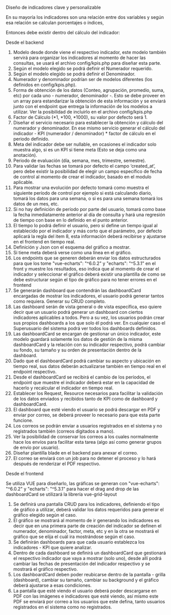 Diseño de indicadores clave y personalizable

En su mayoría los indicadores son una relación entre dos variables y según esa relación se calculan porcentajes o índices,

Entonces debe existir dentro del cálculo del indicador:

Desde el backend

1. Modelo desde donde viene el respectivo indicador, este modelo también servirá para organizar los indicadores al momento de hacer las consultas, se usará el archivo config/kpis.php para diseñar esta parte.  
2. Según el modelo elegido se podrá definir el Numerador requerido.  
3. Según el modelo elegido se podrá definir el Denominador.  
4. Numerador y denominador podrían ser de modelos diferentes (los definidos en config/kpis.php).  
5. Forma de obtención de los datos (Conteo, agrupación, promedio, suma, etc) por cada uno \- numerador, denominador \-. Esto se debe proveer en un array para estandarizar la obtención de esta información y se enviará junto con el endpoint que entrega la información de los modelos a utilizar. Ver la posibilidad de incluirlo en el archivo config/kpis.php  
6. Factor de Cálculo (\*1, \*100, \*1000), su valor por defecto será 1\.  
7. Diseñar el servicio necesario para establecer la obtención y cálculo del numerador y denominador. En ese mismo servicio generar el cálculo del indicador \- KPI (numerador / denominador) \* factor de cálculo en el periodo definido.   
8. Meta del indicador debe ser nullable, en ocasiones el indicador solo muestra algo, si es un KPI si tiene meta (Esto se deja como una anotación).  
9. Periodo de evaluación (día, semana, mes, trimestre, semestre).  
10. Para validar las fechas se tomará por defecto el campo ‘created\_at’, pero debe existir la posibilidad de elegir un campo específico de fecha de control al momento de crear el indicador, basado en el modulo aplicable.  
11. Para mostrar una evolución por defecto tomará como muestra el siguiente período de control por ejemplo si está calculando diario, tomará los datos para una semana, o si es para una semana tomará los datos de un mes, etc.  
12. Si no hay definición de período por parte del usuario, tomará como base la fecha inmediatamente anterior al día de consulta y hará una regresión de tiempo con base en lo definido en el punto anterior.  
13. El tiempo lo podrá definir el usuario, pero si define un tiempo igual al establecido por el indicador y más corto que el parámetro, por defecto aplicará la regla del item 8, esta información deberá recibirse y ajustarse en el frontend en tiempo real.  
14. Definición y Json con el esquema del gráfico a mostrar.  
15. Si tiene meta deberá verse como una línea en el gráfico.  
16. Los endpoints que se generen deberán enviar los datos estructurados para que los tome "vue-echarts": "^6.0.2" y "echarts": "^5.3.1" en el front y muestre los resultados, eso indica que al momento de crear el indicador y seleccionar el gráfico deberá existir una plantilla de como se debe estructurar según el tipo de gráfico para no tener errores en el frontend  
17. Se generarán dashboard que contendrán las dashboardCard encargadas de mostrar los indicadores, el usuario podrá generar tantos como requiera. Generar su CRUD completo.  
18. Las dashboard serán de vista general o de vista específica, eso quiere decir que un usuario podrá generar un dashboard con ciertos indicadores aplicables a todos. Pero a su vez, los usuarios podrán crear sus propios dashboards a los que solo él podrá ver. En cualquier caso el Superusuario del sistema podrá ver todos los dashboards definidos.  
19. Las dashboardCard se encargan de gestionar un único indicador, este modelo guardará solamente los datos de gestión de la misma dashboardCard y la relación con su indicador respectivo, podrá cambiar su fondo, su tamaño y su orden de presentación dentro de la dashboard.  
20. Dado que el dashboardCard podrá cambiar su aspecto y ubicación en tiempo real, sus datos deberán actualizarse también en tiempo real en el endpoint respectivo.  
21. Desde el dashboardCard se recibirá el cambio de los períodos, el endpoint que muestre el indicador deberá estar en la capacidad de hacerlo y recalcular el indicador en tiempo real.  
22. Establecer los Request, Resource necesarios para facilitar la validación de los datos enviados y recibidos tanto de KPI como de dashboard y dashboardCard.  
23. El dashboard que esté viendo el usuario se podrá descargar en PDF y enviar por correo, se deberá proveer lo necesario para que esta parte funcione.  
24. Los correos se podrán enviar a usuarios registrados en el sistema y no registrados también (correos digitados a mano).  
25. Ver la posibilidad de conservar los correos a los cuales normalmente hace los envíos para facilitar esta tarea (algo así como generar grupos de envío por usuario).  
26. Diseñar plantilla blade en el backend para anexar el correo.  
27. El correo se enviará con un job para no detener el proceso y lo hará después de renderizar el PDF respectivo.

Desde el frontend

Se utiliza VUE para diseñarlo, las gráficas se generan con "vue-echarts": "^6.0.2" y "echarts": "^5.3.1" para hacer el drag and drop de las dashboardCard se utilizará la librería vue-grid-layout

1. Se definirá una pantalla CRUD para los indicadores, definiendo el tipo de gráfico a utilizar, deberá validar los datos requeridos para generar el gráfico elegido según el caso.  
2. El gráfico se mostrará al momento de ir generando los indicadores es decir que en una primera parte de creación del indicador se definen el numerador, denominador, factor, meta, etc y en la otra se mostrará el gráfico que se elija el cuál ira mostrándose según el caso.  
3. Se definirán dashboards para que cada usuario establezca los indicadores \- KPI que quiere analizar.  
4. Dentro de cada dashboard se definirá un dashboardCard que gestionará el respectivo indicador que vaya a mostrar (solo uno), desde allí podrá cambiar las fechas de presentación del indicador respectivo y se mostrará el gráfico respectivo.  
5. Los dashboardCard deben poder reubicarse dentro de la pantalla \- grilla (dashboard), cambiar su tamaño, cambiar su background y el gráfico deberá ajustarse a esas condiciones.  
6. La pantalla que esté viendo el usuario deberá poder descargarse en PDF con las imágenes e indicadores que esté viendo, así mismo este PDF se enviará por correo a los usuarios que este defina, tanto usuarios registrados en el sistema como no registrados.